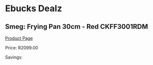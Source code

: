 
# Ebucks Dealz
## Smeg: Frying Pan 30cm - Red CKFF3001RDM
[Product Page](https://www.ebucks.com/web/shop/productSelected.do?prodId=1231239013&catId=1237102578)

Price: R2099.00

Savings: 


	